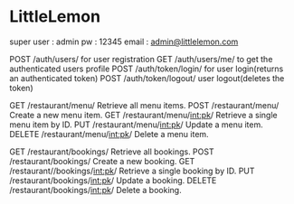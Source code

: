 # LittleLemon 

super user : admin
pw : 12345
email : admin@littlelemon.com

POST      /auth/users/             for user registration
GET       /auth/users/me/          to get the authenticated users profile
POST      /auth/token/login/       for user login(returns an authenticated token)
POST      /auth/token/logout/      user logout(deletes the token)

GET       /restaurant/menu/		        Retrieve all menu items.
POST      /restaurant/menu/		        Create a new menu item.
GET       /restaurant/menu/<int:pk>/	Retrieve a single menu item by ID.
PUT       /restaurant/menu/<int:pk>/	Update a menu item.
DELETE    /restaurant/menu/<int:pk>/	Delete a menu item.

GET	      /restaurant/bookings/	            Retrieve all bookings.
POST      /restaurant/bookings/		        Create a new booking.
GET       /restaurant//bookings/<int:pk>/	Retrieve a single booking by ID.
PUT       /restaurant/bookings/<int:pk>/	Update a booking.
DELETE    /restaurant/bookings/<int:pk>/	Delete a booking.


